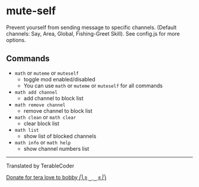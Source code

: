 # mute-self
Prevent yourself from sending message to specific channels. (Default channels: Say, Area, Global, Fishing-Greet Skill). See config.js for more options.

## Commands
- `math` or `muteme` or `muteself`
  - toggle mod enabled/disabled
  - You can use `math` or `muteme` or `muteself` for all commands
- `math add channel`
  - add channel to block list
- `math remove channel`
  - remove channel to block list
- `math clean` or `math clear`
  - clear block list
- `math list`
  - show list of blocked channels
- `math info` or `math help`
  - show channel numbers list
---

Translated by TerableCoder

[Donate for tera love to bobby ⎛⎝≥⏝⏝≤⎠⎞ ](https://www.paypal.com/cgi-bin/webscr?cmd=_donations&business=PXRFYB39SQP4A&lc=US&item_name=teralove&no_note=0&cn=Add%20special%20instructions%20to%20the%20seller%3a&no_shipping=1&currency_code=USD&bn=PP%2dDonationsBF%3abtn_donate_LG%2egif%3aNonHosted)

